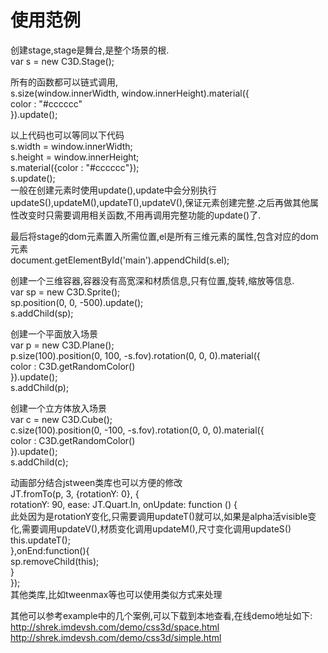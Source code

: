 使用范例
============

创建stage,stage是舞台,是整个场景的根.  
var s = new C3D.Stage();  

所有的函数都可以链式调用,  
s.size(window.innerWidth, window.innerHeight).material({  
    color : "#cccccc"  
}).update();  

以上代码也可以等同以下代码  
s.width = window.innerWidth;  
s.height = window.innerHeight;  
s.material({color : "#cccccc"});  
s.update();  
一般在创建元素时使用update(),update中会分别执行updateS(),updateM(),updateT(),updateV(),保证元素创建完整.之后再做其他属性改变时只需要调用相关函数,不用再调用完整功能的update()了.  

最后将stage的dom元素置入所需位置,el是所有三维元素的属性,包含对应的dom元素  
document.getElementById('main').appendChild(s.el);  


创建一个三维容器,容器没有高宽深和材质信息,只有位置,旋转,缩放等信息.  
var sp = new C3D.Sprite();  
sp.position(0, 0, -500).update();  
s.addChild(sp);  


创建一个平面放入场景  
var p = new C3D.Plane();  
p.size(100).position(0, 100, -s.fov).rotation(0, 0, 0).material({  
    color : C3D.getRandomColor()  
}).update();  
s.addChild(p);  


创建一个立方体放入场景  
var c = new C3D.Cube();  
c.size(100).position(0, -100, -s.fov).rotation(0, 0, 0).material({  
    color : C3D.getRandomColor()  
}).update();  
s.addChild(c);  


动画部分结合jstween类库也可以方便的修改  
JT.fromTo(p, 3, {rotationY: 0}, {  
    rotationY: 90, ease: JT.Quart.In, onUpdate: function () {  
        此处因为是rotationY变化,只需要调用updateT()就可以,如果是alpha活visible变化,需要调用updateV(),材质变化调用updateM(),尺寸变化调用updateS()  
        this.updateT();  
    },onEnd:function(){  
        sp.removeChild(this);  
    }  
});  
其他类库,比如tweenmax等也可以使用类似方式来处理  


其他可以参考example中的几个案例,可以下载到本地查看,在线demo地址如下:  
http://shrek.imdevsh.com/demo/css3d/space.html  
http://shrek.imdevsh.com/demo/css3d/simple.html

